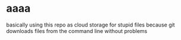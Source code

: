 # aaaa
basically using this repo as cloud storage for stupid files because git downloads files from the command line without problems
